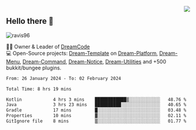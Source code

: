 <img align='right' src="https://github-readme-stats.vercel.app/api?username=Ravis96&show_icons=true">

## Hello there 👋
<p align="left"> <img src="https://komarev.com/ghpvc/?username=ravis96&label=Profile%20views&color=0e75b6&style=flat" alt="ravis96" /> </p>

👨‍💻 Owner & Leader of [DreamCode](https://github.com/DreamPoland) <br>
💻 Open-Source projects: [Dream-Template](https://github.com/DreamPoland/dream-template) on [Dream-Platform](https://github.com/DreamPoland/dream-platform), [Dream-Menu](https://github.com/DreamPoland/dream-menu), [Dream-Command](https://github.com/DreamPoland/dream-command), [Dream-Notice](https://github.com/DreamPoland/dream-notice), [Dream-Utilities](https://github.com/DreamPoland/dream-utilities) and +500 bukkit/bungee plugins.

<!--START_SECTION:waka-->

```txt
From: 26 January 2024 - To: 02 February 2024

Total Time: 8 hrs 19 mins

Kotlin            4 hrs 3 mins    ████████████▒░░░░░░░░░░░░   48.76 %
Java              3 hrs 23 mins   ██████████░░░░░░░░░░░░░░░   40.65 %
Gradle            17 mins         █░░░░░░░░░░░░░░░░░░░░░░░░   03.48 %
Properties        10 mins         ▓░░░░░░░░░░░░░░░░░░░░░░░░   02.11 %
GitIgnore file    8 mins          ▒░░░░░░░░░░░░░░░░░░░░░░░░   01.77 %
```

<!--END_SECTION:waka-->
